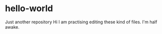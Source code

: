 # hello-world
Just another repository
Hi I am practising editing these kind of files.
I'm half awake.
